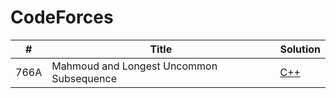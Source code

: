 # CodeForces

| # | Title | Solution |
| --- | --- | --- |
| 766A | Mahmoud and Longest Uncommon Subsequence | [C++](https://github.com/yuanhui-yang/CodeForces/766A.cpp) |